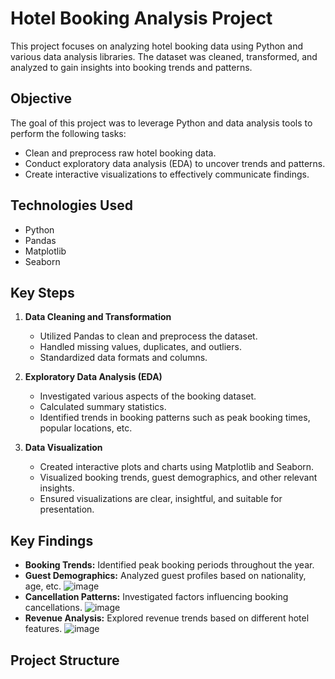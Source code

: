 # Hotel Booking Analysis Project

This project focuses on analyzing hotel booking data using Python and various data analysis libraries. The dataset was cleaned, transformed, and analyzed to gain insights into booking trends and patterns.

## Objective

The goal of this project was to leverage Python and data analysis tools to perform the following tasks:
- Clean and preprocess raw hotel booking data.
- Conduct exploratory data analysis (EDA) to uncover trends and patterns.
- Create interactive visualizations to effectively communicate findings.

## Technologies Used

- Python
- Pandas
- Matplotlib
- Seaborn

## Key Steps

1. **Data Cleaning and Transformation**
   - Utilized Pandas to clean and preprocess the dataset.
   - Handled missing values, duplicates, and outliers.
   - Standardized data formats and columns.

2. **Exploratory Data Analysis (EDA)**
   - Investigated various aspects of the booking dataset.
   - Calculated summary statistics.
   - Identified trends in booking patterns such as peak booking times, popular locations, etc.

3. **Data Visualization**
   - Created interactive plots and charts using Matplotlib and Seaborn.
   - Visualized booking trends, guest demographics, and other relevant insights.
   - Ensured visualizations are clear, insightful, and suitable for presentation.

## Key Findings

- **Booking Trends:** Identified peak booking periods throughout the year.
- **Guest Demographics:** Analyzed guest profiles based on nationality, age, etc.
   ![image](https://github.com/deepinmachine/hotel_booking_analysis/assets/131986205/ff9cf06f-fb8a-4d81-9b42-2cdfaa7bdaba)
- **Cancellation Patterns:** Investigated factors influencing booking cancellations.
  ![image](https://github.com/deepinmachine/hotel_booking_analysis/assets/131986205/f58802df-8f93-44fa-977a-b2160500b4bb)
- **Revenue Analysis:** Explored revenue trends based on different hotel features.
  ![image](https://github.com/deepinmachine/hotel_booking_analysis/assets/131986205/3b6ecb74-5303-4a7a-824b-92de377d331b)


## Project Structure

